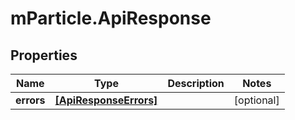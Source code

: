 # mParticle.ApiResponse

## Properties
Name | Type | Description | Notes
------------ | ------------- | ------------- | -------------
**errors** | [**[ApiResponseErrors]**](ApiResponseErrors.md) |  | [optional]


